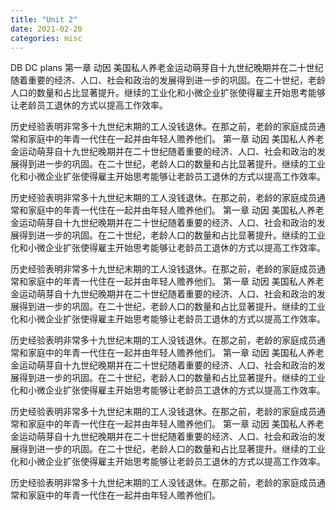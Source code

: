 ```yaml
---
title: "Unit 2"
date: 2021-02-20
categories: misc
---
```



DB DC plans
第一章 动因
美国私人养老金运动萌芽自十九世纪晚期并在二十世纪随着重要的经济、人口、社会和政治的发展得到进一步的巩固。在二十世纪，老龄人口的数量和占比显著提升。继续的工业化和小微企业扩张使得雇主开始思考能够让老龄员工退休的方式以提高工作效率。

历史经验表明非常多十九世纪末期的工人没钱退休。在那之前，老龄的家庭成员通常和家庭中的年青一代住在一起并由年轻人赡养他们。
第一章 动因
美国私人养老金运动萌芽自十九世纪晚期并在二十世纪随着重要的经济、人口、社会和政治的发展得到进一步的巩固。在二十世纪，老龄人口的数量和占比显著提升。继续的工业化和小微企业扩张使得雇主开始思考能够让老龄员工退休的方式以提高工作效率。

历史经验表明非常多十九世纪末期的工人没钱退休。在那之前，老龄的家庭成员通常和家庭中的年青一代住在一起并由年轻人赡养他们。
第一章 动因
美国私人养老金运动萌芽自十九世纪晚期并在二十世纪随着重要的经济、人口、社会和政治的发展得到进一步的巩固。在二十世纪，老龄人口的数量和占比显著提升。继续的工业化和小微企业扩张使得雇主开始思考能够让老龄员工退休的方式以提高工作效率。

历史经验表明非常多十九世纪末期的工人没钱退休。在那之前，老龄的家庭成员通常和家庭中的年青一代住在一起并由年轻人赡养他们。
第一章 动因
美国私人养老金运动萌芽自十九世纪晚期并在二十世纪随着重要的经济、人口、社会和政治的发展得到进一步的巩固。在二十世纪，老龄人口的数量和占比显著提升。继续的工业化和小微企业扩张使得雇主开始思考能够让老龄员工退休的方式以提高工作效率。

历史经验表明非常多十九世纪末期的工人没钱退休。在那之前，老龄的家庭成员通常和家庭中的年青一代住在一起并由年轻人赡养他们。
第一章 动因
美国私人养老金运动萌芽自十九世纪晚期并在二十世纪随着重要的经济、人口、社会和政治的发展得到进一步的巩固。在二十世纪，老龄人口的数量和占比显著提升。继续的工业化和小微企业扩张使得雇主开始思考能够让老龄员工退休的方式以提高工作效率。

历史经验表明非常多十九世纪末期的工人没钱退休。在那之前，老龄的家庭成员通常和家庭中的年青一代住在一起并由年轻人赡养他们。
第一章 动因
美国私人养老金运动萌芽自十九世纪晚期并在二十世纪随着重要的经济、人口、社会和政治的发展得到进一步的巩固。在二十世纪，老龄人口的数量和占比显著提升。继续的工业化和小微企业扩张使得雇主开始思考能够让老龄员工退休的方式以提高工作效率。

历史经验表明非常多十九世纪末期的工人没钱退休。在那之前，老龄的家庭成员通常和家庭中的年青一代住在一起并由年轻人赡养他们。
